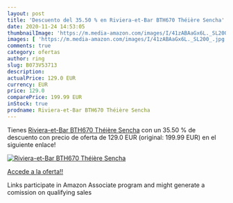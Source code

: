 ```yaml
---
layout: post
title: 'Descuento del 35.50 % en Riviera-et-Bar BTH670 Théière Sencha'
date: 2020-11-24 14:53:05
thumbnailImage: 'https://m.media-amazon.com/images/I/41zABAaGx6L._SL200_.jpg'
images: [ 'https://m.media-amazon.com/images/I/41zABAaGx6L._SL200_.jpg' ]
comments: true
category: ofertas
author: ring
slug: B073V53713
description:
actualPrice: 129.0 EUR
currency: EUR
price: 129.0
comparePrice: 199.99 EUR
inStock: true
prodname: Riviera-et-Bar BTH670 Théière Sencha
---
```


Tienes [Riviera-et-Bar BTH670 Théière Sencha](https://www.amazon.fr/dp/B073V53713/?tag=tolees0d-21) con un 35.50 % de descuento con precio de oferta de 129.0 EUR (original: 199.99 EUR) en el siguiente enlace!

[![Riviera-et-Bar BTH670 Théière Sencha](https://m.media-amazon.com/images/I/41zABAaGx6L._SL200_.jpg)](https://www.amazon.fr/dp/B073V53713/?tag=tolees0d-21)

[Accede a la oferta!!](https://www.amazon.fr/dp/B073V53713/?tag=tolees0d-21)

Links participate in Amazon Associate program and might generate a comission on qualifying sales


